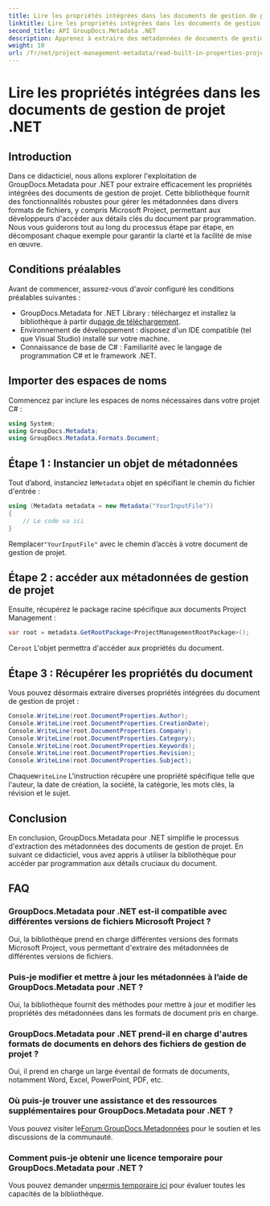 ```yaml
---
title: Lire les propriétés intégrées dans les documents de gestion de projet .NET
linktitle: Lire les propriétés intégrées dans les documents de gestion de projet .NET
second_title: API GroupDocs.Metadata .NET
description: Apprenez à extraire des métadonnées de documents de gestion de projet à l'aide de GroupDocs.Metadata pour .NET. Améliorez vos capacités de traitement de documents.
weight: 10
url: /fr/net/project-management-metadata/read-built-in-properties-project-management-documents/
---
```


# Lire les propriétés intégrées dans les documents de gestion de projet .NET

## Introduction
Dans ce didacticiel, nous allons explorer l'exploitation de GroupDocs.Metadata pour .NET pour extraire efficacement les propriétés intégrées des documents de gestion de projet. Cette bibliothèque fournit des fonctionnalités robustes pour gérer les métadonnées dans divers formats de fichiers, y compris Microsoft Project, permettant aux développeurs d'accéder aux détails clés du document par programmation. Nous vous guiderons tout au long du processus étape par étape, en décomposant chaque exemple pour garantir la clarté et la facilité de mise en œuvre.
## Conditions préalables
Avant de commencer, assurez-vous d'avoir configuré les conditions préalables suivantes :
-  GroupDocs.Metadata for .NET Library : téléchargez et installez la bibliothèque à partir du[page de téléchargement](https://releases.groupdocs.com/metadata/net/).
- Environnement de développement : disposez d'un IDE compatible (tel que Visual Studio) installé sur votre machine.
- Connaissance de base de C# : Familiarité avec le langage de programmation C# et le framework .NET.

## Importer des espaces de noms
Commencez par inclure les espaces de noms nécessaires dans votre projet C# :
```csharp
using System;
using GroupDocs.Metadata;
using GroupDocs.Metadata.Formats.Document;
```
## Étape 1 : Instancier un objet de métadonnées
 Tout d’abord, instanciez le`Metadata` objet en spécifiant le chemin du fichier d'entrée :
```csharp
using (Metadata metadata = new Metadata("YourInputFile"))
{
    // Le code va ici
}
```
 Remplacer`"YourInputFile"` avec le chemin d’accès à votre document de gestion de projet.
## Étape 2 : accéder aux métadonnées de gestion de projet
Ensuite, récupérez le package racine spécifique aux documents Project Management :
```csharp
var root = metadata.GetRootPackage<ProjectManagementRootPackage>();
```
Ce`root` L'objet permettra d'accéder aux propriétés du document.
## Étape 3 : Récupérer les propriétés du document
Vous pouvez désormais extraire diverses propriétés intégrées du document de gestion de projet :
```csharp
Console.WriteLine(root.DocumentProperties.Author);
Console.WriteLine(root.DocumentProperties.CreationDate);
Console.WriteLine(root.DocumentProperties.Company);
Console.WriteLine(root.DocumentProperties.Category);
Console.WriteLine(root.DocumentProperties.Keywords);
Console.WriteLine(root.DocumentProperties.Revision);
Console.WriteLine(root.DocumentProperties.Subject);
```
 Chaque`WriteLine` L'instruction récupère une propriété spécifique telle que l'auteur, la date de création, la société, la catégorie, les mots clés, la révision et le sujet.

## Conclusion
En conclusion, GroupDocs.Metadata pour .NET simplifie le processus d'extraction des métadonnées des documents de gestion de projet. En suivant ce didacticiel, vous avez appris à utiliser la bibliothèque pour accéder par programmation aux détails cruciaux du document.

## FAQ
### GroupDocs.Metadata pour .NET est-il compatible avec différentes versions de fichiers Microsoft Project ?
Oui, la bibliothèque prend en charge différentes versions des formats Microsoft Project, vous permettant d'extraire des métadonnées de différentes versions de fichiers.
### Puis-je modifier et mettre à jour les métadonnées à l’aide de GroupDocs.Metadata pour .NET ?
Oui, la bibliothèque fournit des méthodes pour mettre à jour et modifier les propriétés des métadonnées dans les formats de document pris en charge.
### GroupDocs.Metadata pour .NET prend-il en charge d'autres formats de documents en dehors des fichiers de gestion de projet ?
Oui, il prend en charge un large éventail de formats de documents, notamment Word, Excel, PowerPoint, PDF, etc.
### Où puis-je trouver une assistance et des ressources supplémentaires pour GroupDocs.Metadata pour .NET ?
 Vous pouvez visiter le[Forum GroupDocs.Metadonnées](https://forum.groupdocs.com/c/metadata/14) pour le soutien et les discussions de la communauté.
### Comment puis-je obtenir une licence temporaire pour GroupDocs.Metadata pour .NET ?
 Vous pouvez demander un[permis temporaire ici](https://purchase.groupdocs.com/temporary-license/) pour évaluer toutes les capacités de la bibliothèque.